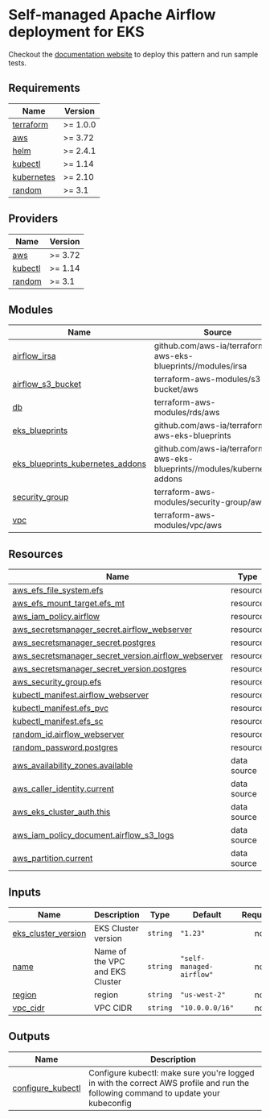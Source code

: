 # Self-managed Apache Airflow deployment for EKS
Checkout the [documentation website](https://awslabs.github.io/data-on-eks/docs/job-schedulers-eks/self-managed-airflow) to deploy this pattern and run sample tests.

<!-- BEGINNING OF PRE-COMMIT-TERRAFORM DOCS HOOK -->
## Requirements

| Name | Version |
|------|---------|
| <a name="requirement_terraform"></a> [terraform](#requirement\_terraform) | >= 1.0.0 |
| <a name="requirement_aws"></a> [aws](#requirement\_aws) | >= 3.72 |
| <a name="requirement_helm"></a> [helm](#requirement\_helm) | >= 2.4.1 |
| <a name="requirement_kubectl"></a> [kubectl](#requirement\_kubectl) | >= 1.14 |
| <a name="requirement_kubernetes"></a> [kubernetes](#requirement\_kubernetes) | >= 2.10 |
| <a name="requirement_random"></a> [random](#requirement\_random) | >= 3.1 |

## Providers

| Name | Version |
|------|---------|
| <a name="provider_aws"></a> [aws](#provider\_aws) | >= 3.72 |
| <a name="provider_kubectl"></a> [kubectl](#provider\_kubectl) | >= 1.14 |
| <a name="provider_random"></a> [random](#provider\_random) | >= 3.1 |

## Modules

| Name | Source | Version |
|------|--------|---------|
| <a name="module_airflow_irsa"></a> [airflow\_irsa](#module\_airflow\_irsa) | github.com/aws-ia/terraform-aws-eks-blueprints//modules/irsa | v4.12.2 |
| <a name="module_airflow_s3_bucket"></a> [airflow\_s3\_bucket](#module\_airflow\_s3\_bucket) | terraform-aws-modules/s3-bucket/aws | ~> 3.0 |
| <a name="module_db"></a> [db](#module\_db) | terraform-aws-modules/rds/aws | ~> 5.0 |
| <a name="module_eks_blueprints"></a> [eks\_blueprints](#module\_eks\_blueprints) | github.com/aws-ia/terraform-aws-eks-blueprints | v4.12.2 |
| <a name="module_eks_blueprints_kubernetes_addons"></a> [eks\_blueprints\_kubernetes\_addons](#module\_eks\_blueprints\_kubernetes\_addons) | github.com/aws-ia/terraform-aws-eks-blueprints//modules/kubernetes-addons | v4.12.2 |
| <a name="module_security_group"></a> [security\_group](#module\_security\_group) | terraform-aws-modules/security-group/aws | ~> 4.0 |
| <a name="module_vpc"></a> [vpc](#module\_vpc) | terraform-aws-modules/vpc/aws | ~> 3.0 |

## Resources

| Name | Type |
|------|------|
| [aws_efs_file_system.efs](https://registry.terraform.io/providers/hashicorp/aws/latest/docs/resources/efs_file_system) | resource |
| [aws_efs_mount_target.efs_mt](https://registry.terraform.io/providers/hashicorp/aws/latest/docs/resources/efs_mount_target) | resource |
| [aws_iam_policy.airflow](https://registry.terraform.io/providers/hashicorp/aws/latest/docs/resources/iam_policy) | resource |
| [aws_secretsmanager_secret.airflow_webserver](https://registry.terraform.io/providers/hashicorp/aws/latest/docs/resources/secretsmanager_secret) | resource |
| [aws_secretsmanager_secret.postgres](https://registry.terraform.io/providers/hashicorp/aws/latest/docs/resources/secretsmanager_secret) | resource |
| [aws_secretsmanager_secret_version.airflow_webserver](https://registry.terraform.io/providers/hashicorp/aws/latest/docs/resources/secretsmanager_secret_version) | resource |
| [aws_secretsmanager_secret_version.postgres](https://registry.terraform.io/providers/hashicorp/aws/latest/docs/resources/secretsmanager_secret_version) | resource |
| [aws_security_group.efs](https://registry.terraform.io/providers/hashicorp/aws/latest/docs/resources/security_group) | resource |
| [kubectl_manifest.airflow_webserver](https://registry.terraform.io/providers/gavinbunney/kubectl/latest/docs/resources/manifest) | resource |
| [kubectl_manifest.efs_pvc](https://registry.terraform.io/providers/gavinbunney/kubectl/latest/docs/resources/manifest) | resource |
| [kubectl_manifest.efs_sc](https://registry.terraform.io/providers/gavinbunney/kubectl/latest/docs/resources/manifest) | resource |
| [random_id.airflow_webserver](https://registry.terraform.io/providers/hashicorp/random/latest/docs/resources/id) | resource |
| [random_password.postgres](https://registry.terraform.io/providers/hashicorp/random/latest/docs/resources/password) | resource |
| [aws_availability_zones.available](https://registry.terraform.io/providers/hashicorp/aws/latest/docs/data-sources/availability_zones) | data source |
| [aws_caller_identity.current](https://registry.terraform.io/providers/hashicorp/aws/latest/docs/data-sources/caller_identity) | data source |
| [aws_eks_cluster_auth.this](https://registry.terraform.io/providers/hashicorp/aws/latest/docs/data-sources/eks_cluster_auth) | data source |
| [aws_iam_policy_document.airflow_s3_logs](https://registry.terraform.io/providers/hashicorp/aws/latest/docs/data-sources/iam_policy_document) | data source |
| [aws_partition.current](https://registry.terraform.io/providers/hashicorp/aws/latest/docs/data-sources/partition) | data source |

## Inputs

| Name | Description | Type | Default | Required |
|------|-------------|------|---------|:--------:|
| <a name="input_eks_cluster_version"></a> [eks\_cluster\_version](#input\_eks\_cluster\_version) | EKS Cluster version | `string` | `"1.23"` | no |
| <a name="input_name"></a> [name](#input\_name) | Name of the VPC and EKS Cluster | `string` | `"self-managed-airflow"` | no |
| <a name="input_region"></a> [region](#input\_region) | region | `string` | `"us-west-2"` | no |
| <a name="input_vpc_cidr"></a> [vpc\_cidr](#input\_vpc\_cidr) | VPC CIDR | `string` | `"10.0.0.0/16"` | no |

## Outputs

| Name | Description |
|------|-------------|
| <a name="output_configure_kubectl"></a> [configure\_kubectl](#output\_configure\_kubectl) | Configure kubectl: make sure you're logged in with the correct AWS profile and run the following command to update your kubeconfig |
<!-- END OF PRE-COMMIT-TERRAFORM DOCS HOOK -->
